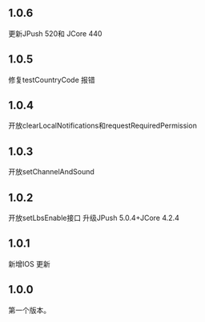 ## 1.0.6
更新JPush 520和 JCore 440
## 1.0.5
修复testCountryCode 报错
## 1.0.4
开放clearLocalNotifications和requestRequiredPermission
## 1.0.3
开放setChannelAndSound 
## 1.0.2
开放setLbsEnable接口
升级JPush 5.0.4+JCore 4.2.4
## 1.0.1

新增IOS 更新
## 1.0.0

第一个版本。

